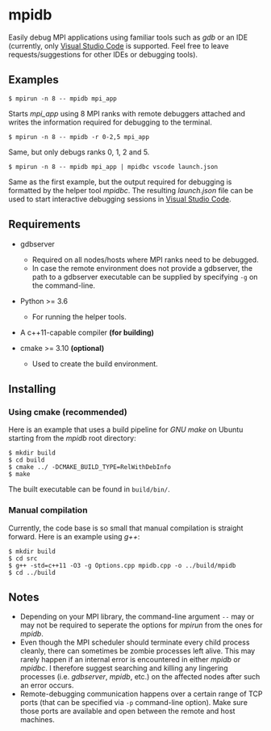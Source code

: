 # mpidb
Easily debug MPI applications using familiar tools such as *gdb* or an IDE (currently, only [Visual Studio Code](https://github.com/Microsoft/vscode) is supported. Feel free to leave requests/suggestions for other IDEs or debugging tools).

## Examples

```$ git clone https://github.com/manie204/mpidb.git
$ mpirun -n 8 -- mpidb mpi_app
```
Starts *mpi_app* using 8 MPI ranks with remote debuggers attached and writes the information required for debugging to the terminal.

```$ git clone https://github.com/manie204/mpidb.git
$ mpirun -n 8 -- mpidb -r 0-2,5 mpi_app
```
Same, but only debugs ranks 0, 1, 2 and 5.

```$ git clone https://github.com/manie204/mpidb.git
$ mpirun -n 8 -- mpidb mpi_app | mpidbc vscode launch.json
```
Same as the first example, but the output required for debugging is formatted by the helper tool *mpidbc*.
The resulting *launch.json* file can be used to start interactive debugging sessions in [Visual Studio Code](https://github.com/Microsoft/vscode).

## Requirements

* gdbserver
  * Required on all nodes/hosts where MPI ranks need to be debugged.
  * In case the remote environment does not provide a gdbserver, the path to a gdbserver executable can be supplied by specifying ```-g``` on the command-line.

* Python >= 3.6
  * For running the helper tools.

* A c++11-capable compiler **(for building)**

* cmake >= 3.10 **(optional)**
  * Used to create the build environment.
  
## Installing

### Using cmake **(recommended)**

Here is an example that uses a build pipeline for *GNU make* on Ubuntu starting from the *mpidb* root directory:
```shell
$ mkdir build
$ cd build
$ cmake ../ -DCMAKE_BUILD_TYPE=RelWithDebInfo
$ make
```

The built executable can be found in ```build/bin/```.

### Manual compilation

Currently, the code base is so small that manual compilation is straight forward.
Here is an example using *g++*:
```shell
$ mkdir build
$ cd src
$ g++ -std=c++11 -O3 -g Options.cpp mpidb.cpp -o ../build/mpidb
$ cd ../build
```

## Notes

* Depending on your MPI library, the command-line argument ```--``` may or may not be required to seperate the options for *mpirun* from the ones for *mpidb*.
* Even though the MPI scheduler should terminate every child process cleanly, there can sometimes be zombie processes left alive. This may rarely happen if an internal error is encountered in either *mpidb* or *mpidbc*. I therefore suggest searching and killing any lingering processes (i.e. *gdbserver*, *mpidb*, etc.) on the affected nodes after such an error occurs.
* Remote-debugging communication happens over a certain range of TCP ports (that can be specified via ```-p``` command-line option). Make sure those ports are available and open between the remote and host machines.